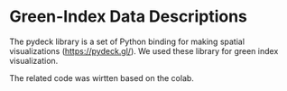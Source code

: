 # Green-Index Data Descriptions
   
The pydeck library is a set of Python binding for making spatial visualizations (https://pydeck.gl/). We used these library for green index visualization.
   
The related code was wirtten based on the colab.
